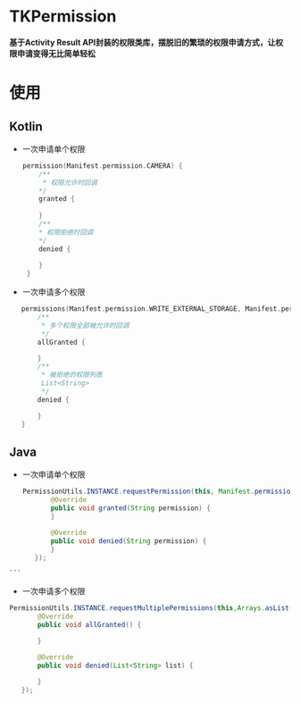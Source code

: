 # TKPermission
**基于Activity Result API封装的权限类库，摆脱旧的繁琐的权限申请方式，让权限申请变得无比简单轻松**

# 使用

## Kotlin

 - 一次申请单个权限
 
   ```kotlin
   permission(Manifest.permission.CAMERA) {
       /**
        * 权限允许时回调
       */
       granted {
       
       }
       /**
       * 权限拒绝时回调
       */
       denied {
       
       }
    }
    ```
    
 - 一次申请多个权限
 
  ```kotlin
     permissions(Manifest.permission.WRITE_EXTERNAL_STORAGE, Manifest.permission.RECORD_AUDIO) {
         /**
          * 多个权限全部被允许时回调
          */
         allGranted {

         }
         /**
          * 被拒绝的权限列表
          List<String>
          */
         denied {

         }
     }
  
  ```
  ## Java
  
   - 一次申请单个权限
   
     ```java
     PermissionUtils.INSTANCE.requestPermission(this, Manifest.permission.READ_PHONE_STATE, new PermissionListener() {
            @Override
            public void granted(String permission) {
            }

            @Override
            public void denied(String permission) {
            }
        });
    ```
 - 一次申请多个权限
 
 ```java
 PermissionUtils.INSTANCE.requestMultiplePermissions(this,Arrays.asList(Manifest.permission.READ_CONTACTS, Manifest.permission.READ_SMS), new MultiplePermissionsListener() {
        @Override
        public void allGranted() {

        }

        @Override
        public void denied(List<String> list) {

        }
    });
 ```
